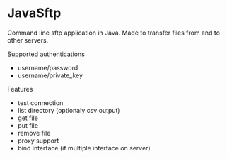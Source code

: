 # JavaSftp
Command line sftp application in Java. Made to transfer files from and to other servers. 

Supported authentications
- username/password
- username/private_key

Features
- test connection
- list directory (optionaly csv output)
- get file
- put file
- remove file
- proxy support
- bind interface (if multiple interface on server)
